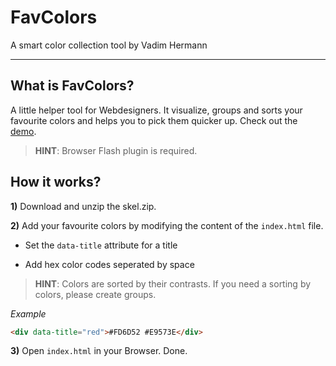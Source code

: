 # FavColors

A smart color collection tool by Vadim Hermann

---

## What is FavColors?
A little helper tool for Webdesigners. It visualize, groups and sorts your favourite colors and helps you to pick them quicker up.
Check out the [demo](http://vaddo.github.io/FavColors).

> **HINT**: Browser Flash plugin is required.

## How it works?
**1)** Download and unzip the skel.zip.

**2)** Add your favourite colors by modifying the content of the `index.html` file.

- Set the `data-title` attribute for a title

- Add hex color codes seperated by space

> **HINT**: Colors are sorted by their contrasts. If you need a sorting by colors, please create groups.

*Example* 
```html
<div data-title="red">#FD6D52 #E9573E</div>
````

**3)** Open `index.html` in your Browser. Done.